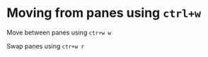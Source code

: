 # Moving from panes using `ctrl+w`

Move between panes using `ctr+w w`

Swap panes using `ctr+w r`

